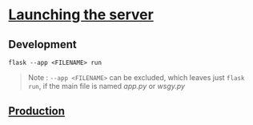 # [Launching the server](https://flask.palletsprojects.com/en/2.3.x/quickstart/#a-minimal-application)

## Development

`flask --app <FILENAME> run`

> Note : `--app <FILENAME>` can be excluded, which leaves just `flask run`, if the main file is named _app.py_ or _wsgy.py_

## [Production](https://flask.palletsprojects.com/en/2.3.x/deploying/)

